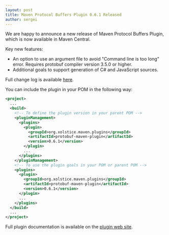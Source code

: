 ```yaml
---
layout: post
title: Maven Protocol Buffers Plugin 0.6.1 Released
author: sergei
---
```


We are happy to announce a new release of Maven Protocol Buffers Plugin,
which is now available in Maven Central.

Key new features:

* An option to use an argument file to avoid "Command line is too long" error.
  Requires protobuf compiler version 3.5.0 or higher.
* Additional goals to support generation of C# and JavaScript sources.

Full change log is available [here][2].  

You can include the plugin in your POM in the following way:

```xml
<project>
  ...
  <build>
    <!-- To define the plugin version in your parent POM -->
    <pluginManagement>
      <plugins>
        <plugin>
          <groupId>org.xolstice.maven.plugins</groupId>
          <artifactId>protobuf-maven-plugin</artifactId>
          <version>0.6.1</version>
        </plugin>
        ...
      </plugins>
    </pluginManagement>
    <!-- To use the plugin goals in your POM or parent POM -->
    <plugins>
      <plugin>
        <groupId>org.xolstice.maven.plugins</groupId>
        <artifactId>protobuf-maven-plugin</artifactId>
        <version>0.6.1</version>
      </plugin>
      ...
    </plugins>
  </build>
  ...
</project>
```

Full plugin documentation is available on the [plugin web site][1].

[1]: https://www.xolstice.org/protobuf-maven-plugin/
[2]: https://www.xolstice.org/protobuf-maven-plugin/changes-report.html

